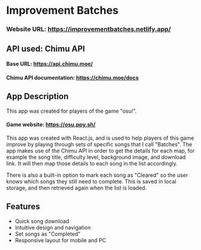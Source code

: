 
# Improvement Batches

### Website URL: https://improvementbatches.netlify.app/




## API used: Chimu API

#### Base URL: https://api.chimu.moe/

#### Chimu API documentation: https://chimu.moe/docs


## App Description

This app was created for players of the game "osu!".

#### Game website: https://osu.ppy.sh/


This app was created with React.js, and is used to help players of this game improve by playing through sets of specific songs that I call "Batches". The app makes use of the Chimu API in order to get the details for each map, for example the song title, difficulty level, background image, and download link. It will then map those details to each song in the list accordingly.

There is also a built-in option to mark each song as "Cleared" so the user knows which songs they still need to complete. This is saved in local storage, and then retrieved again when the list is loaded.
## Features

- Quick song download
- Intuitive design and navigation
- Set songs as "Completed"
- Responsive layout for mobile and PC
